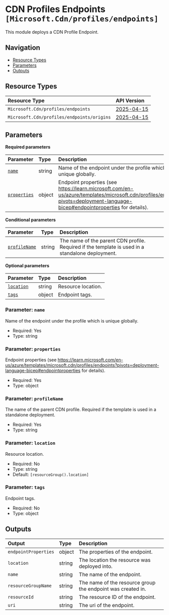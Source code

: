 # CDN Profiles Endpoints `[Microsoft.Cdn/profiles/endpoints]`

This module deploys a CDN Profile Endpoint.

## Navigation

- [Resource Types](#Resource-Types)
- [Parameters](#Parameters)
- [Outputs](#Outputs)

## Resource Types

| Resource Type | API Version |
| :-- | :-- |
| `Microsoft.Cdn/profiles/endpoints` | [2025-04-15](https://learn.microsoft.com/en-us/azure/templates/Microsoft.Cdn/2025-04-15/profiles/endpoints) |
| `Microsoft.Cdn/profiles/endpoints/origins` | [2025-04-15](https://learn.microsoft.com/en-us/azure/templates/Microsoft.Cdn/2025-04-15/profiles/endpoints/origins) |

## Parameters

**Required parameters**

| Parameter | Type | Description |
| :-- | :-- | :-- |
| [`name`](#parameter-name) | string | Name of the endpoint under the profile which is unique globally. |
| [`properties`](#parameter-properties) | object | Endpoint properties (see https://learn.microsoft.com/en-us/azure/templates/microsoft.cdn/profiles/endpoints?pivots=deployment-language-bicep#endpointproperties for details). |

**Conditional parameters**

| Parameter | Type | Description |
| :-- | :-- | :-- |
| [`profileName`](#parameter-profilename) | string | The name of the parent CDN profile. Required if the template is used in a standalone deployment. |

**Optional parameters**

| Parameter | Type | Description |
| :-- | :-- | :-- |
| [`location`](#parameter-location) | string | Resource location. |
| [`tags`](#parameter-tags) | object | Endpoint tags. |

### Parameter: `name`

Name of the endpoint under the profile which is unique globally.

- Required: Yes
- Type: string

### Parameter: `properties`

Endpoint properties (see https://learn.microsoft.com/en-us/azure/templates/microsoft.cdn/profiles/endpoints?pivots=deployment-language-bicep#endpointproperties for details).

- Required: Yes
- Type: object

### Parameter: `profileName`

The name of the parent CDN profile. Required if the template is used in a standalone deployment.

- Required: Yes
- Type: string

### Parameter: `location`

Resource location.

- Required: No
- Type: string
- Default: `[resourceGroup().location]`

### Parameter: `tags`

Endpoint tags.

- Required: No
- Type: object

## Outputs

| Output | Type | Description |
| :-- | :-- | :-- |
| `endpointProperties` | object | The properties of the endpoint. |
| `location` | string | The location the resource was deployed into. |
| `name` | string | The name of the endpoint. |
| `resourceGroupName` | string | The name of the resource group the endpoint was created in. |
| `resourceId` | string | The resource ID of the endpoint. |
| `uri` | string | The uri of the endpoint. |
